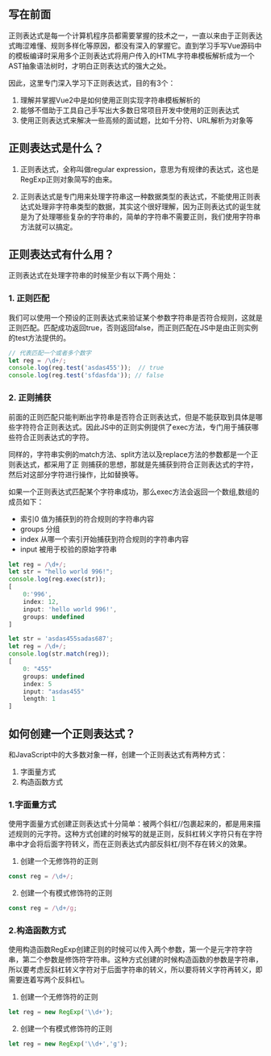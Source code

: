 ## 写在前面
正则表达式是每一个计算机程序员都需要掌握的技术之一，一直以来由于正则表达式晦涩难懂、规则多样化等原因，都没有深入的掌握它。直到学习手写Vue源码中的模板编译时采用多个正则表达式将用户传入的HTML字符串模板解析成为一个AST抽象语法树时，才明白正则表达式的强大之处。

因此，这里专门深入学习下正则表达式，目的有3个：
1. 理解并掌握Vue2中是如何使用正则实现字符串模板解析的
2. 能够不借助于工具自己手写出大多数日常项目开发中使用的正则表达式
3. 使用正则表达式来解决一些高频的面试题，比如千分符、URL解析为对象等

## 正则表达式是什么？
1. 正则表达式，全称叫做regular expression，意思为有规律的表达式，这也是RegExp正则对象简写的由来。

2. 正则表达式是专门用来处理字符串这一种数据类型的表达式，不能使用正则表达式处理非字符串类型的数据，其实这个很好理解，因为正则表达式的诞生就是为了处理哪些复杂的字符串的，简单的字符串不需要正则，我们使用字符串方法就可以搞定。

## 正则表达式有什么用？
正则表达式在处理字符串的时候至少有以下两个用处：
### 1. 正则匹配
我们可以使用一个预设的正则表达式来验证某个参数字符串是否符合规则，这就是正则匹配。匹配成功返回true，否则返回false，而正则匹配在JS中是由正则实例的test方法提供的。
```js
// 代表匹配一个或者多个数字
let reg = /\d+/; 
console.log(reg.test('asdas455'));  // true
console.log(reg.test('sfdasfda')); // false
```

### 2. 正则捕获
前面的正则匹配只能判断出字符串是否符合正则表达式，但是不能获取到具体是哪些字符符合正则表达式。因此JS中的正则实例提供了exec方法，专门用于捕获哪些符合正则表达式的字符。

同样的，字符串实例的match方法、split方法以及replace方法的参数都是一个正则表达式，都采用了正
则捕获的思想，那就是先捕获到符合正则表达式的字符，然后对这部分字符进行操作，比如替换等。

如果一个正则表达式匹配某个字符串成功，那么exec方法会返回一个数组,数组的成员如下：
+ 索引0 值为捕获到的符合规则的字符串内容
+ groups 分组
+ index 从哪一个索引开始捕获到符合规则的字符串内容
+ input 被用于校验的原始字符串

```js
let reg = /\d+/; 
let str = "hello world 996!";
console.log(reg.exec(str));
[   
    0:'996', 
    index: 12,
    input: 'hello world 996!',
    groups: undefined
]
```

```js
let str = 'asdas455sadas687';
let reg = /\d+/;
console.log(str.match(reg));
[
	0: "455"
	groups: undefined
	index: 5
	input: "asdas455"
	length: 1
]
```

## 如何创建一个正则表达式？
和JavaScript中的大多数对象一样，创建一个正则表达式有两种方式：
1. 字面量方式
2. 构造函数方式

### 1.字面量方式
使用字面量方式创建正则表达式十分简单：被两个斜杠//包裹起来的，都是用来描述规则的元字符。这种方式创建的时候写的就是正则，反斜杠转义字符只有在字符串中才会将后面字符转义，而在正则表达式内部反斜杠/则不存在转义的效果。

1. 创建一个无修饰符的正则
```js
const reg = /\d+/;
```
2. 创建一个有模式修饰符的正则
```js
const reg = /\d+/g;
```
### 2.构造函数方式
使用构造函数RegExp创建正则的时候可以传入两个参数，第一个是元字符字符串，第二个参数是修饰符字符串。这种方式创建的时候构造函数的参数是字符串，所以要考虑反斜杠转义字符对于后面字符串的转义，所以要将转义字符再转义，即需要连着写两个反斜杠\\。

1. 创建一个无修饰符的正则
```js
let reg = new RegExp('\\d+');
```
2. 创建一个有模式修饰符的正则
```js
let reg = new RegExp('\\d+','g');
```